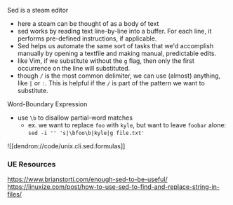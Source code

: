 
Sed is a steam editor
- here a steam can be thought of as a body of text
- sed works by reading text line-by-line into a buffer. For each line, it performs pre-defined instructions, if applicable.
- Sed helps us automate the same sort of tasks that we'd accomplish manually by opening a textfile and making manual, predictable edits.
- like Vim, if we substitute without the `g` flag, then only the first occurrence on the line will substituted.
- though `/` is the most common delimiter, we can use (almost) anything, like `|` or `:`. This is helpful if the `/` is part of the pattern we want to substitute.

Word-Boundary Expression
- use `\b` to disallow partial-word matches
	- ex. we want to replace `foo` with `kyle`, but want to leave `foobar` alone: `sed -i '' 's|\bfoo\b|kyle|g file.txt'`

![[dendron://code/unix.cli.sed.formulas]]

### UE Resources
https://www.brianstorti.com/enough-sed-to-be-useful/
https://linuxize.com/post/how-to-use-sed-to-find-and-replace-string-in-files/